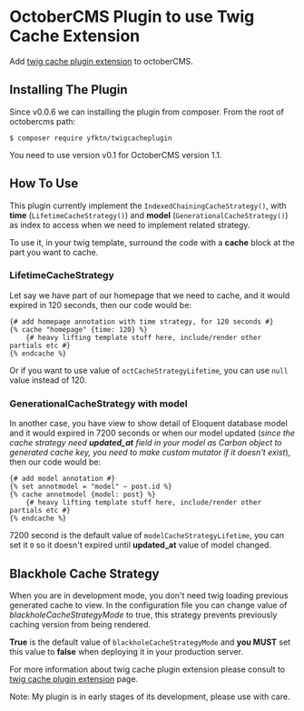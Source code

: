 # OctoberCMS Plugin to use Twig Cache Extension

Add [twig cache plugin extension](https://github.com/twigphp/twig-cache-extension) to octoberCMS.

## Installing The Plugin

Since v0.0.6 we can installing the plugin from composer. From the root of octobercms path:

```
$ composer require yfktn/twigcacheplugin
```

You need to use version v0.1 for OctoberCMS version 1.1.

## How To Use

This plugin currently implement the ```IndexedChainingCacheStrategy()```, with **time** (```LifetimeCacheStrategy()```) and **model** (```GenerationalCacheStrategy()```) as index to access when we need to implement related strategy.

To use it, in your twig template, surround the code with a **cache** block at the part you want to cache.

### LifetimeCacheStrategy

Let say we have part of our homepage that we need to cache, and it would expired in 120 seconds, then our code would be:

```
{# add homepage annotation with time strategy, for 120 seconds #}
{% cache "homepage" {time: 120} %}
    {# heavy lifting template stuff here, include/render other partials etc #}
{% endcache %}
``` 
Or if you want to use value of ```octCacheStrategyLifetime```, you can use ```null``` value instead of 120.

### GenerationalCacheStrategy with model

In another case, you have view to show detail of Eloquent database model and it would expired in 7200 seconds or when our model updated (*since the cache strategy need **updated_at** field in your model as Carbon object to generated cache key, you need to make custom mutator if it doesn't exist*), then our code would be:

```
{# add model annotation #}
{% set annotmodel = "model" ~ post.id %}
{% cache annotmodel {model: post} %}
    {# heavy lifting template stuff here, include/render other partials etc #}
{% endcache %}
``` 
7200 second is the default value of ```modelCacheStrategyLifetime```, you can set it ``0`` so it doesn't expired until **updated_at** value of model changed.

## Blackhole Cache Strategy

When you are in development mode, you don't need twig loading previous generated cache to view. In the configuration file you can change value of *blackholeCacheStrategyMode* to true, this strategy prevents previously caching version from being rendered.

**True** is the default value of ```blackholeCacheStrategyMode``` and **you MUST** set this value to **false** when deploying it in your production server.

For more information about twig cache plugin extension please consult to [twig cache plugin extension](https://github.com/twigphp/twig-cache-extension) page.

Note: My plugin is in early stages of its development, please use with care.
